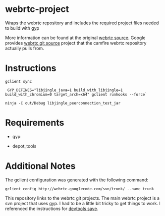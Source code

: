 webrtc-project
==============

Wraps the webrtc repository and includes the required project files needed to build with gyp


More information can be found at the original [webrtc source].
Google provides [webrtc git source] project that the camfire webrtc repository actually pulls from.

# Instructions
`gclient sync`

     GYP_DEFINES="libjingle_java=1 build_with_libjingle=1 build_with_chromium=0 target_arch=x64" gclient runhooks --force`

`ninja -C out/Debug libjingle_peerconnection_test_jar`

# Requirements

* gyp

* depot_tools

# Additional Notes

The gclient configuration was generated with the following command:

`gclient config http://webrtc.googlecode.com/svn/trunk/ --name trunk`

This repository links to the webrtc git projects. The main webrtc project is a svn project that uses gyp. I had to be
a little bit tricky to get things to work. I referenced the instructions for [devtools save].



[webrtc git source]: https://chromium.googlesource.com/external/webrtc
[webrtc source]: https://code.google.com/p/webrtc/ 
[devtools save]: https://code.google.com/p/devtools-save/wiki/BuildingDevToolsSave

